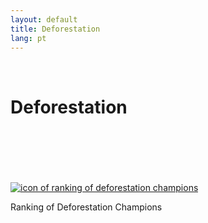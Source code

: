 ```yaml
---
layout: default
title: Deforestation
lang: pt
---
```


<link rel="stylesheet" href="style.css">

<br>

<h1 class="title-about">Deforestation</h1>

<br>
<br>
<br>
<br>
<br>

<div class="imagens-container">
   <div class="icone-bloco">
    <a href="{{ site.baseurl }}/en/viz/ranking-de-campeoes-de-desmatamento" target="_blank" rel="noopener noreferrer">
      <img src="{{ site.baseurl }}/assets/img/icon_rk_campeoes_de_desmatamento.png" alt="icon of ranking of deforestation champions">
    </a><br>
    <p>Ranking of Deforestation Champions</p>
   </div>
  </div>

<br>
<br>
<br>
<br>
